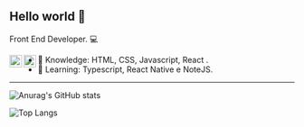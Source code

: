 ## Hello world  👋

Front End Developer. :computer:

<a target="_blank" href="https://https://www.linkedin.com/in/jvmsantos/">
  <img align="left" alt="LinkdeIN" width="22px" src="https://cdn.jsdelivr.net/npm/simple-icons@v3/icons/linkedin.svg" />
</a>

<a target="_blank" href="jvmsantos13@gmail.com">
  <img align="left" alt="Gmail" width="22px" src="https://cdn.jsdelivr.net/npm/simple-icons@v3/icons/gmail.svg" />
</a>

- :pushpin: Knowledge: HTML, CSS, Javascript, React .
- :blue_book: Learning: Typescript, React Native e NoteJS.

<hr>

![Anurag's GitHub stats](https://github-readme-stats.vercel.app/api?username=joao-monteiro-santos&show_icons=true&theme=highcontrast)

![Top Langs](https://github-readme-stats.vercel.app/api/top-langs/?username=joao-monteiro-santos&show_icons=true&theme=highcontrast)
